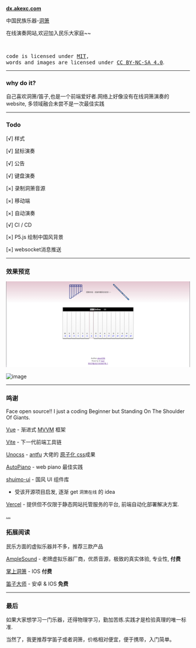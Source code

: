 **[dx.akexc.com](https://dx.akexc.com)**

中国民族乐器-[洞箫](https://baike.baidu.com/item/%E6%B4%9E%E7%AE%AB/512219)

在线演奏网站,欢迎加入民乐大家庭~~

<br>

<samp>code is licensed under <a href='./LICENSE'>MIT</a>,<br> words and images are licensed under <a href='https://creativecommons.org/licenses/by-nc-sa/4.0/'>CC BY-NC-SA 4.0</a></samp>.

---

### why do it?

自己喜欢洞箫/笛子,也是一个前端爱好者.网络上好像没有在线洞箫演奏的 website, 多领域融合未尝不是一次最佳实践

---

### Todo

[√] 样式

[√] 鼠标演奏

[√] 公告

[√] 键盘演奏

[×] 录制洞箫音源

[×] 移动端

[×] 自动演奏

[√] CI / CD

[×] P5.js 绘制中国风背景

[×] websocket消息推送


---

### 效果预览

![洞箫在线](src/assets/images/dx.jpg)

![image](https://user-images.githubusercontent.com/64628135/194740931-e5bf6da7-6680-4a19-a614-353ecb7b1811.png)

---

### 鸣谢

Face open source!! I just a coding Beginner but Standing On The Shoulder Of Giants.

[Vue](https://cn.vuejs.org/) - 渐进式 [MVVM]() 框架

[Vite](https://vitejs.cn/) - 下一代前端工具链

[Unocss](https://uno.antfu.me/) - [antfu](https://antfu.me/) 大佬的 [原子化 css](https://css-tricks.com/lets-define-exactly-atomic-css/)成果

[AutoPiano](https://www.autopiano.cn/) - web piano 最佳实践

[shuimo-ui](https://github.com/janghood/shuimo-ui) - 国风 UI 组件库

- 受该开源项目启发, 逐渐 get `洞箫在线` 的 idea

[Vercel](https://vercel.com/) - 提供但不仅限于静态网站托管服务的平台, 前端自动化部署解决方案.

[...]()

### 拓展阅读

民乐方面的虚拟乐器并不多，推荐三款产品

[AmpleSound](https://www.amplesound.net/) - 老牌虚拟乐器厂商，优质音源，极致的真实体验, 专业性, **付费**

[掌上洞箫](https://apps.apple.com/cn/app/%E6%8E%8C%E4%B8%8A%E6%B4%9E%E7%AE%AB-%E4%B8%81%E6%99%93%E9%80%B5%E4%BB%A3%E8%A8%80/id1182217891) - IOS **付费**

[笛子大师](https://apps.apple.com/cn/app/%E7%AC%9B%E5%AD%90%E6%95%99%E7%BB%83/id1505941191) - 安卓 & IOS  **免费**

---

### 最后

如果大家想学习一门乐器，还得物理学习，勤加苦练.实践才是检验真理的唯一标准.

当然了，我更推荐学笛子或者洞箫，价格相对便宜，便于携带，入门简单。
